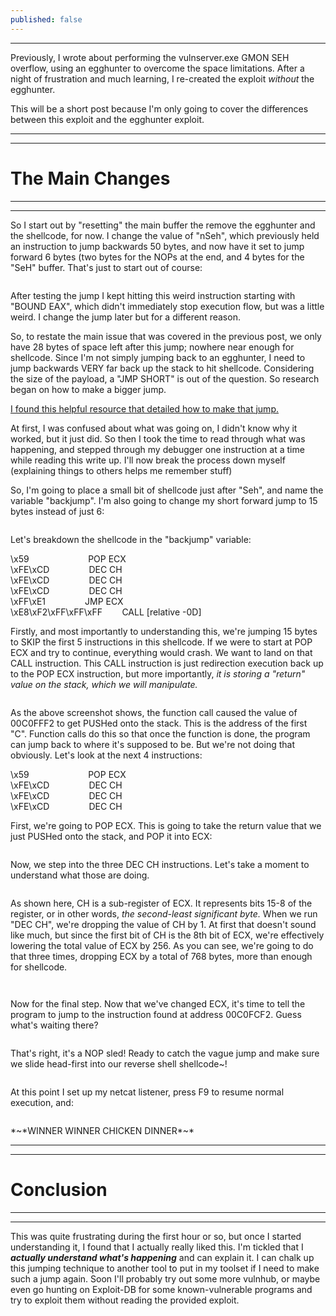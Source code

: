 ```yaml
---
published: false
---
```

<hr />
<p>Previously, I wrote about performing the vulnserver.exe GMON SEH overflow, using an egghunter to overcome the space limitations. After a night of frustration and much learning, I re-created the exploit <em>without </em>the egghunter.</p>

<p>This will be a short post because I&#39;m only going to cover the differences between this exploit and the egghunter exploit.</p>

<hr />
<hr />
<h1>The Main Changes</h1>

<hr />
<hr />
<p>So I start out by &quot;resetting&quot; the main buffer the remove the egghunter and the shellcode, for now. I change the value of &quot;nSeh&quot;, which previously held an instruction to jump backwards 50 bytes, and now have it set to jump forward 6 bytes (two bytes for the NOPs at the end, and 4 bytes for the &quot;SeH&quot; buffer. That&#39;s just to start out of course:</p>

<p><img alt="" src="https://i.imgur.com/6WHocqF.png" /></p>

<p>After testing the jump I kept hitting this weird instruction starting with &quot;BOUND EAX&quot;, which didn&#39;t immediately stop execution flow, but was a little weird. I change the jump later but for a different reason.</p>

<p>So, to restate the main issue that was covered in the previous post, we only have 28 bytes of space left after this jump; nowhere near enough for shellcode. Since I&#39;m not simply jumping back to an egghunter, I need to jump backwards VERY far back up the stack to hit shellcode. Considering the size of the payload, a &quot;JMP SHORT&quot; is out of the question. So research began on how to make a bigger jump.</p>

<p><a href="https://resources.infosecinstitute.com/seh-exploit/#gref">I found this helpful resource that detailed how to make that jump.</a></p>

<p>At first, I was confused about what was going on, I didn&#39;t know why it worked, but it just did. So then I took the time to read through what was happening, and stepped through my debugger one instruction at a time while reading this write up. I&#39;ll now break the process down myself (explaining things to others helps me remember stuff)</p>

<p>So, I&#39;m going to place a small bit of shellcode just after &quot;Seh&quot;, and name the variable &quot;backjump&quot;. I&#39;m also going to change my short forward jump to 15 bytes instead of just 6:</p>

<p><img alt="" src="https://i.imgur.com/fVksgMJ.png?1" /></p>

<p>Let&#39;s breakdown the shellcode in the &quot;backjump&quot; variable:</p>

<p>\x59&nbsp;&nbsp;&nbsp;&nbsp;&nbsp;&nbsp;&nbsp;&nbsp;&nbsp;&nbsp;&nbsp;&nbsp;&nbsp;&nbsp;&nbsp;&nbsp;&nbsp;&nbsp;&nbsp;&nbsp;&nbsp;&nbsp;&nbsp;&nbsp;POP ECX<br />
\xFE\xCD&nbsp;&nbsp;&nbsp;&nbsp;&nbsp;&nbsp;&nbsp;&nbsp;&nbsp;&nbsp;&nbsp;&nbsp;&nbsp;&nbsp;&nbsp;&nbsp;DEC CH<br />
\xFE\xCD&nbsp;&nbsp;&nbsp;&nbsp;&nbsp;&nbsp;&nbsp;&nbsp;&nbsp;&nbsp;&nbsp;&nbsp;&nbsp;&nbsp;&nbsp;&nbsp;DEC CH<br />
\xFE\xCD&nbsp;&nbsp;&nbsp;&nbsp;&nbsp;&nbsp;&nbsp;&nbsp;&nbsp;&nbsp;&nbsp;&nbsp;&nbsp;&nbsp;&nbsp;&nbsp;DEC CH<br />
\xFF\xE1&nbsp;&nbsp;&nbsp;&nbsp;&nbsp;&nbsp;&nbsp;&nbsp;&nbsp;&nbsp;&nbsp;&nbsp;&nbsp;&nbsp;&nbsp;&nbsp;JMP ECX<br />
\xE8\xF2\xFF\xFF\xFF&nbsp;&nbsp;&nbsp;&nbsp;&nbsp;&nbsp;&nbsp;&nbsp;CALL [relative -0D]</p>

<p>Firstly, and most importantly to understanding this, we&#39;re jumping 15 bytes to SKIP the first 5 instructions in this shellcode. If we were to start at POP ECX and try to continue, everything would crash. We want to land on that CALL instruction. This CALL instruction is just redirection execution back up to the POP ECX instruction, but more importantly, <em>it is storing a &quot;return&quot; value on the stack, which we will manipulate.</em></p>

<p><img alt="" src="https://i.imgur.com/flpwlzU.png" /></p>

<p>As the above screenshot shows, the function call caused the value of 00C0FFF2 to get PUSHed onto the stack. This is the address of the first &quot;C&quot;. Function calls do this so that once the function is done, the program can jump back to where it&#39;s supposed to be. But we&#39;re not doing that obviously. Let&#39;s look at the next 4 instructions:</p>

<p>\x59&nbsp;&nbsp;&nbsp;&nbsp;&nbsp;&nbsp;&nbsp;&nbsp;&nbsp;&nbsp;&nbsp;&nbsp;&nbsp;&nbsp;&nbsp;&nbsp;&nbsp;&nbsp;&nbsp;&nbsp;&nbsp;&nbsp;&nbsp;&nbsp;POP ECX<br />
\xFE\xCD&nbsp;&nbsp;&nbsp;&nbsp;&nbsp;&nbsp;&nbsp;&nbsp;&nbsp;&nbsp;&nbsp;&nbsp;&nbsp;&nbsp;&nbsp;&nbsp;DEC CH<br />
\xFE\xCD&nbsp;&nbsp;&nbsp;&nbsp;&nbsp;&nbsp;&nbsp;&nbsp;&nbsp;&nbsp;&nbsp;&nbsp;&nbsp;&nbsp;&nbsp;&nbsp;DEC CH<br />
\xFE\xCD&nbsp;&nbsp;&nbsp;&nbsp;&nbsp;&nbsp;&nbsp;&nbsp;&nbsp;&nbsp;&nbsp;&nbsp;&nbsp;&nbsp;&nbsp;&nbsp;DEC CH</p>

<p>First, we&#39;re going to POP ECX. This is going to take the return value that we just PUSHed onto the stack, and POP it into ECX:</p>

<p><img alt="" src="https://i.imgur.com/R3mUnXU.png" /></p>

<p>Now, we step into the three DEC CH instructions. Let&#39;s take a moment to understand what those are doing.</p>

<p><img alt="" src="https://i.imgur.com/DPYwRA6.jpg" /></p>

<p>As shown here, CH is a sub-register of ECX. It represents bits 15-8 of the register, or in other words, <em>the second-least significant byte.</em> When we run &quot;DEC CH&quot;, we&#39;re dropping the value of CH by 1. At first that doesn&#39;t sound like much, but since the first bit of CH is the 8th bit of ECX, we&#39;re effectively lowering the total value of ECX by 256. As you can see, we&#39;re going to do that three times, dropping ECX by a total of 768 bytes, more than enough for shellcode.</p>

<p><img alt="" src="https://i.imgur.com/71AXOVC.png" /></p>

<p><img alt="" src="https://i.imgur.com/MIpsUzf.png" /></p>

<p>Now for the final step. Now that we&#39;ve changed ECX, it&#39;s time to tell the program to jump to the instruction found at address 00C0FCF2. Guess what&#39;s waiting there?</p>

<p><img alt="" src="https://i.imgur.com/K6WT20K.png" /></p>

<p>That&#39;s right, it&#39;s a NOP sled! Ready to catch the vague jump and make sure we slide head-first into our reverse shell shellcode~!</p>

<p><img alt="" src="https://i.imgur.com/tSPNZ4B.png" /></p>

<p>At this point I set up my netcat listener, press F9 to resume normal execution, and:</p>

<p><img alt="" src="https://i.imgur.com/HyZCOuF.png" /></p>

<p>*~*WINNER WINNER CHICKEN DINNER*~*</p>

<hr />
<hr />
<h1>Conclusion</h1>

<hr />
<hr />
<p>This was quite frustrating during the first hour or so, but once I started understanding it, I found that I actually really liked this. I&#39;m tickled that I <em><strong>actually understand what&#39;s happening</strong></em> and can explain it. I can chalk up this jumping technique to another tool to put in my toolset if I need to make such a jump again. Soon I&#39;ll probably try out some more vulnhub, or maybe even go hunting on Exploit-DB for some known-vulnerable programs and try to exploit them without reading the provided exploit.</p>